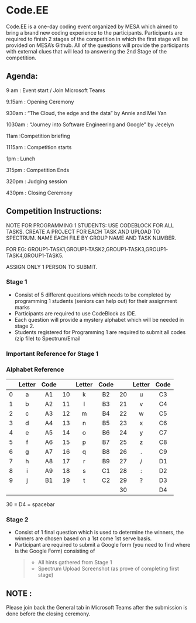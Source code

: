 # Code.EE

Code.EE is a one-day coding event organized by MESA which aimed to bring a brand new coding experience to the participants. Participants are required to finish 2 stages of the competition in which the first stage will be provided on MESA’s Github. All of the questions will provide the participants with external clues that will lead to answering the 2nd Stage of the competition.

## Agenda:

9 am    : Event start / Join Microsoft Teams

9.15am  : Opening Ceremony

930am   : “The Cloud, the edge and the data” by Annie and Mei Yan

1030am  : “Journey into Software Engineering and Google” by Jecelyn

11am    :Competition briefing

1115am  : Competition starts

1pm     : Lunch

315pm   : Competition Ends

320pm   : Judging session

430pm   : Closing Ceremony


## Competition Instructions:

NOTE FOR PROGRAMMING 1 STUDENTS: USE CODEBLOCK FOR ALL TASKS. CREATE A PROJECT FOR EACH TASK AND UPLOAD TO SPECTRUM. NAME EACH FILE BY GROUP NAME AND TASK NUMBER.

FOR EG: GROUP1-TASK1,GROUP1-TASK2,GROUP1-TASK3,GROUP1-TASK4,GROUP1-TASK5.

ASSIGN ONLY 1 PERSON TO SUBMIT.

### Stage 1

- Consist of 5 different questions which needs to be completed by programming 1 students (seniors can help out) for their assignment marks
- Participants are required to use CodeBlock as IDE.
- Each question will provide a mystery alphabet which will be needed in stage 2.
- Students registered for Programming 1 are required to submit all codes (zip file) to Spectrum/Email

### Important Reference for Stage 1

### Alphabet Reference

|     | Letter | Code |     | Letter | Code |     | Letter | Code |
| :-: | :----: | :--: | :-: | :----: | :--: | :-: | :----: | :--: |
|  0  |   a    |  A1  | 10  |   k    |  B2  | 20  |   u    |  C3  |
|  1  |   b    |  A2  | 11  |   l    |  B3  | 21  |   v    |  C4  |
|  2  |   c    |  A3  | 12  |   m    |  B4  | 22  |   w    |  C5  |
|  3  |   d    |  A4  | 13  |   n    |  B5  | 23  |   x    |  C6  |
|  4  |   e    |  A5  | 14  |   o    |  B6  | 24  |   y    |  C7  |
|  5  |   f    |  A6  | 15  |   p    |  B7  | 25  |   z    |  C8  |
|  6  |   g    |  A7  | 16  |   q    |  B8  | 26  |   .    |  C9  |
|  7  |   h    |  A8  | 17  |   r    |  B9  | 27  |   /    |  D1  |
|  8  |   i    |  A9  | 18  |   s    |  C1  | 28  |   :    |  D2  |
|  9  |   j    |  B1  | 19  |   t    |  C2  | 29  |   ?    |  D3  |
|     |        |      |     |        |      | 30  |        |  D4  |

30 = D4 = spacebar

### Stage 2

- Consist of 1 final question which is used to determine the winners, the winners are chosen based on a 1st come 1st serve basis.
- Participant are required to submit a Google form (you need to find where is the Google Form) consisting of
  > - All hints gathered from Stage 1
  > - Spectrum Upload Screenshot (as prove of completing first stage)

## NOTE :

Please join back the General tab in Microsoft Teams after the submission is done before the closing ceremony.
